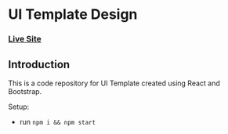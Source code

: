 # UI Template Design

### [Live Site](https://abhishekpandya5.github.io/MeteorTemplate/)

## Introduction

This is a code repository for UI Template created using React and Bootstrap.

Setup:

- run `npm i && npm start`
